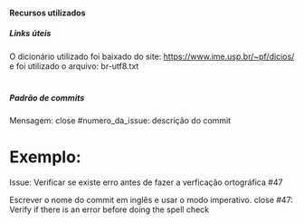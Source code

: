 #### Recursos utilizados

##### Links úteis
O  dicionário utilizado foi baixado do site: https://www.ime.usp.br/~pf/dicios/ e foi utilizado o arquivo: br-utf8.txt

#
##### Padrão de commits
Mensagem: 
close #numero_da_issue: descrição do commit

# Exemplo:
Issue: Verificar se existe erro antes de fazer a verficação ortográfica #47


Escrever o nome do commit em inglês e usar o modo imperativo.
close #47: Verify if there is an error before doing the spell check